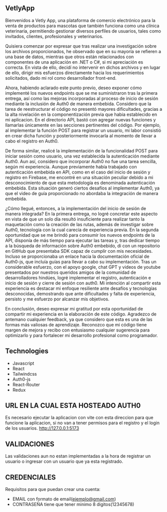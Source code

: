 ## VetlyApp

Bienvenidos a Vetly App, una plataforma de comercio electrónico para la venta de productos para mascotas que también funciona como una clínica veterinaria, permitiendo gestionar diversos perfiles de usuarios, tales como invitados, clientes, profesionales y veterinarios.

Quisiera comenzar por expresar que tras realizar una investigación sobre los archivos proporcionados, he observado que en su mayoría se refieren a una base de datos, mientras que otros están relacionados con componentes de una aplicación en .NET o C#, si mi apreciación es correcta. En vista de ello, decidí no intervenir en dichos archivos y en lugar de ello, dirigir mis esfuerzos directamente hacia los requerimientos solicitados, dado mi rol como desarrollador front-end.

Ahora, habiendo aclarado este punto previo, deseo exponer cómo implementé los nuevos endpoints que se me suministraron tras la primera entrega, así como las mejoras incorporadas al proceso de inicio de sesión mediante la inclusión de Auth0 de manera embebida. Considero que la tarea de reestructurar el código no presentó mayores dificultades, gracias a la alta nivelación en la componentización previa que habia establecido en mi aplicacion. En el directorio API, bastó con agregar nuevas funciones y llamarlas únicamente en las secciones pertinentes del código. Por ejemplo, al implementar la función POST para registrar un usuario, mi labor consistió en crear dicha función y posteriormente invocarla al momento de llevar a cabo el registro en Auth0.

De forma similar, realicé la implementación de la funcionalidad POST para iniciar sesión como usuario, una vez establecida la autenticación mediante Auth0. Aun así, considero que incorporar Auth0 no fue una tarea sencilla, según mi experiencia. Aunque previamente había trabajado con autenticación embebida en API, como en el caso del inicio de sesión y registro en Firebase, me encontré en una situación peculiar debido a mi desconocimiento de que esta metodología es denominada autenticación embebida. Esta situación generó ciertos desafíos al implementar Auth0, ya que el video de guía proporcionado no abordaba la integración de manera embebida.

¿Cómo llegué, entonces, a la implementación del inicio de sesión de manera integrada? En la primera entrega, no logré concretar este aspecto en vista de que un solo día resultó insuficiente para realizar tanto la maquetación como la creación de las rutas, además de investigar sobre Auth0, tecnología con la cual carecía de experiencia previa. En la segunda oportunidad que se me brindó para consumir los nuevos endpoints de la API, disponía de más tiempo para ejecutar las tareas y, tras dedicar tiempo a la búsqueda de información sobre Auth0 embebido, di con un repositorio en GitHub que presentaba SDK capaz de cumplir con mis necesidades. Incluso se proporcionaba un enlace hacia la documentación oficial de Auth0-js, que incluía guías para llevar a cabo su implementación. Tras un considerable esfuerzo, con el apoyo google, chat GPT y videos de youtube presentados por nuestros queridos amigos de la comunidad de desarrolladores hindúes, logré implementar el registro, autenticación e inicio de sesión y cierre de sesión con auth0. Mi intención al compartir esta experiencia es destacar mi enfoque resiliente ante desafíos y tecnologías desconocidas, demostrando que ante dificultades y falta de experiencia, persisto y me esfuerzo por alcanzar mis objetivos.

En conclusión, deseo expresar mi gratitud por esta oportunidad de compartir mi experiencia en la elaboración de este código. Agradezco de antemano cualquier feedback, ya que considero que esta es una de las formas más valiosas de aprendizaje. Reconozco que mi código tiene margen de mejora y recibo con entusiasmo cualquier sugerencia para optimizarlo y para fortalecer mi desarrollo profesional como programador.

## Technologies

- Javascript
- React
- Tailwindcss
- Auth0-js
- React-Router
- Redux

## URL EN LA CUAL ESTA HOSTEADO AUTH0

Es necesario ejecutar la aplicacion con vite con esta direccion para que funcione la aplicacion, si no van a tener permisos para el registro y el login de los usuarios.
http://127.0.0.1:5173

## VALIDACIONES

Las validaciones aun no estan implementadas a la hora de registrar un usuario o ingresar con un usuario que ya esta registrado.

## CREDENCIALES

Requisitos para que puedan crear una cuenta:

- EMAIL con formato de email(ejemplo@gmail.com)
- CONTRASEÑA tiene que tener minimo 8 digitos(12345678)
